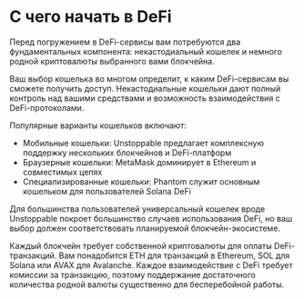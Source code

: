 # С чего начать в DeFi

Перед погружением в DeFi-сервисы вам потребуются два фундаментальных компонента: некастодиальный кошелек и немного родной криптовалюты выбранного вами блокчейна.

Ваш выбор кошелька во многом определит, к каким DeFi-сервисам вы сможете получить доступ. Некастодиальные кошельки дают полный контроль над вашими средствами и возможность взаимодействия с DeFi-протоколами.

Популярные варианты кошельков включают:

- Мобильные кошельки: Unstoppable предлагает комплексную поддержку нескольких блокчейнов и DeFi-платформ
- Браузерные кошельки: MetaMask доминирует в Ethereum и совместимых цепях
- Специализированные кошельки: Phantom служит основным кошельком для пользователей Solana DeFi

Для большинства пользователей универсальный кошелек вроде Unstoppable покроет большинство случаев использования DeFi, но ваш выбор должен соответствовать планируемой блокчейн-экосистеме.

Каждый блокчейн требует собственной криптовалюты для оплаты DeFi-транзакций. Вам понадобится ETH для транзакций в Ethereum, SOL для Solana или AVAX для Avalanche. Каждое взаимодействие с DeFi требует комиссии за транзакцию, поэтому поддержание достаточного количества родной валюты существенно для бесперебойной работы.